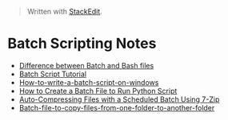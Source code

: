 > Written with [StackEdit](https://stackedit.io/).

# Batch Scripting Notes

- [Difference between Batch and Bash files](https://stackoverflow.com/questions/5079180/difference-between-batch-and-bash-files)
- [Batch Script Tutorial](https://www.tutorialspoint.com/batch_script/index.htm)
- [How-to-write-a-batch-script-on-windows](https://www.howtogeek.com/263177/how-to-write-a-batch-script-on-windows/)
- [How to Create a Batch File to Run Python Script](https://datatofish.com/batch-python-script/)
- [Auto-Compressing Files with a Scheduled Batch Using 7-Zip](http://www.iron-automation.com/2018/07/automatically-compressing-files-with-a-scheduled-batch-using-7-zip/)
- [Batch-file-to-copy-files-from-one-folder-to-another-folder](https://stackoverflow.com/questions/986447/batch-file-to-copy-files-from-one-folder-to-another-folder)
<!--stackedit_data:
eyJoaXN0b3J5IjpbLTU4NjE4MTkxN119
-->